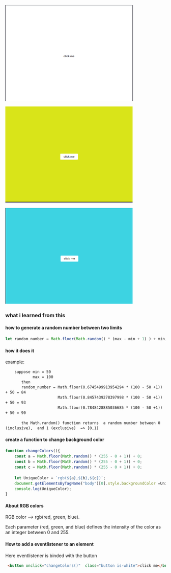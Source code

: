 <img src="img/white.png" width="400px" height ="300px"></img>

<img src="img/yellow.png" width="400px" height ="300px"></img>

<img src="img/blue.png" width="400px" height ="300px"></img>

### what i learned from this

#### how to generate a random number between two limits

```js
let random_number = Math.floor(Math.random() * (max - min + 1) ) + min;
```
#### how it does it

example:
```
    suppose min = 50
            max = 100
       then 
       random_number = Math.floor(0.6745499913954294 * (100 - 50 +1)) + 50 = 84
                       Math.floor(0.8457439278397998 * (100 - 50 +1)) + 50 = 93
                       Math.floor(0.7848428885036685 * (100 - 50 +1)) + 50 = 90

       the Math.random() function returns  a random number between 0 (inclusive),  and 1 (exclusive)  => [0,1)
```
#### create a function to change background color
```js
function changeColors(){
    const a = Math.floor(Math.random() * (255 - 0 + 1)) + 0;
    const b = Math.floor(Math.random() * (255 - 0 + 1)) + 0;
    const c = Math.floor(Math.random() * (255 - 0 + 1)) + 0;
    
    let UniqueColor = `rgb(${a},${b},${c})`;
    document.getElementsByTagName("body")[0].style.backgroundColor =UniqueColor;
    console.log(UniqueColor);
}
```
#### About RGB colors

RGB color --> rgb(red, green, blue).

Each parameter (red, green, and blue) defines the intensity of the color as an integer between 0 and 255.

#### How to add a eventlistener to an element

Here eventlistener is binded with the button
```html
 <button onclick="changeColors()"  class="button is-white">click me</button>
 ```
